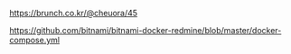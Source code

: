 https://brunch.co.kr/@cheuora/45

https://github.com/bitnami/bitnami-docker-redmine/blob/master/docker-compose.yml

